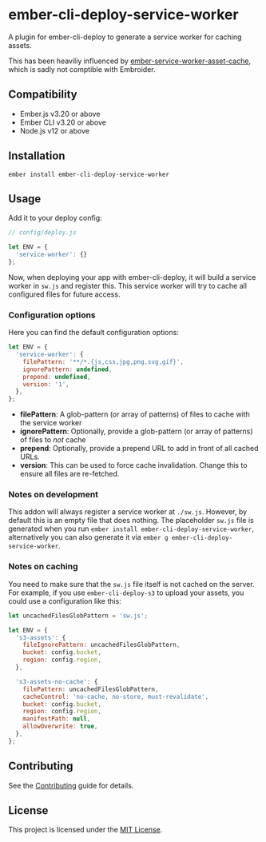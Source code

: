# ember-cli-deploy-service-worker

A plugin for ember-cli-deploy to generate a service worker for caching assets.

This has been heaviliy influenced by [ember-service-worker-asset-cache](https://github.com/DockYard/ember-service-worker-asset-cache), which is sadly not comptible with Embroider.

## Compatibility

- Ember.js v3.20 or above
- Ember CLI v3.20 or above
- Node.js v12 or above

## Installation

```
ember install ember-cli-deploy-service-worker
```

## Usage

Add it to your deploy config:

```js
// config/deploy.js

let ENV = {
  'service-worker': {}
};
```

Now, when deploying your app with ember-cli-deploy, it will build a service worker in `sw.js` and register this.
This service worker will try to cache all configured files for future access.

### Configuration options

Here you can find the default configuration options:

```js
let ENV = {
  'service-worker': {
    filePattern: '**/*.{js,css,jpg,png,svg,gif}',
    ignorePattern: undefined,
    prepend: undefined,
    version: '1',
  },
};
```

- **filePattern**: A glob-pattern (or array of patterns) of files to cache with the service worker
- **ignorePattern**: Optionally, provide a glob-pattern (or array of patterns) of files to _not_ cache
- **prepend**: Optionally, provide a prepend URL to add in front of all cached URLs.
- **version**: This can be used to force cache invalidation. Change this to ensure all files are re-fetched.

### Notes on development

This addon will always register a service worker at `./sw.js`.
However, by default this is an empty file that does nothing.
The placeholder `sw.js` file is generated when you run `ember install ember-cli-deploy-service-worker`,
alternatively you can also generate it via `ember g ember-cli-deploy-service-worker`.

### Notes on caching

You need to make sure that the `sw.js` file itself is not cached on the server. For example, if you use `ember-cli-deploy-s3` to upload your assets, you could use a configuration like this:

```js
let uncachedFilesGlobPattern = 'sw.js';

let ENV = {
  's3-assets': {
    fileIgnorePattern: uncachedFilesGlobPattern,
    bucket: config.bucket,
    region: config.region,
  },

  's3-assets-no-cache': {
    filePattern: uncachedFilesGlobPattern,
    cacheControl: 'no-cache, no-store, must-revalidate',
    bucket: config.bucket,
    region: config.region,
    manifestPath: null,
    allowOverwrite: true,
  },
};
```

## Contributing

See the [Contributing](CONTRIBUTING.md) guide for details.

## License

This project is licensed under the [MIT License](LICENSE.md).
